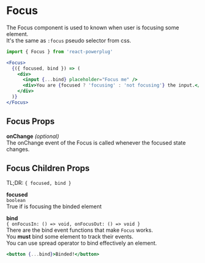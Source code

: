 # Focus

The Focus component is used to known when user is focusing some element.  
It's the same as `:focus` pseudo selector from css.

```js
import { Focus } from 'react-powerplug'
```

```jsx
<Focus>
  {({ focused, bind }) => (
    <div>
      <input {...bind} placeholder="Focus me" />
      <div>You are {focused ? 'focusing' : 'not focusing'} the input.</div>
    </div>
  )}
</Focus>
```

## Focus Props

**onChange** _(optional)_  
The onChange event of the Focus is called whenever the focused state changes.

## Focus Children Props

TL;DR: `{ focused, bind }`

**focused**  
`boolean`  
True if is focusing the binded element

**bind**  
`{ onFocusIn: () => void, onFocusOut: () => void }`  
There are the bind event functions that make `Focus` works.  
You **must** bind some element to track their events.  
You can use spread operator to bind effectively an element.

```jsx
<button {...bind}>Binded!</button>
```
